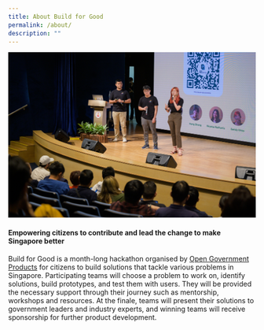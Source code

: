 ```yaml
---
title: About Build for Good
permalink: /about/
description: ""
---
```

![](/images/bfgfinale.jpg)
#### **Empowering citizens to contribute and lead the change to make Singapore better**

Build for Good is a month-long hackathon organised by [Open Government Products](https://open.gov.sg) for citizens to build solutions that tackle various problems in Singapore. Participating teams will choose a problem to work on, identify solutions, build prototypes, and test them with users. They will be provided the necessary support through their journey such as mentorship, workshops and resources. At the finale, teams will present their solutions to government leaders and industry experts, and winning teams will receive sponsorship for further product development.